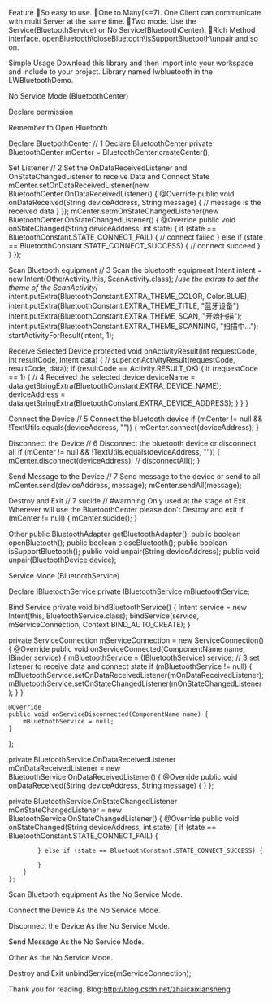 Feature
So easy to use. 
One to Many(<=7). One Client can communicate with multi Server at the same time.
Two mode. Use the Service(BluetoothService) or No Service(BluetoothCenter).
Rich Method interface. openBluetooth\closeBluetooth\isSupportBluetooth\unpair and so on.

Simple Usage
Download this library and then import into your workspace and include to your project. Library named lwbluetooth in the LWBluetoothDemo.

No Service Mode (BluetoothCenter)

Declare permission
<uses-permission android:name="android.permission.BLUETOOTH" />
<uses-permission android:name="android.permission.BLUETOOTH_ADMIN" />

Remember to Open Bluetooth

Declare BluetoothCenter
// 1 Declare BluetoothCenter
private BluetoothCenter mCenter = BluetoothCenter.createCenter();

Set Listener
// 2 Set the OnDataReceivedListener and OnStateChangedListener to receive Data and Connect State
mCenter.setOnDataReceivedListener(new BluetoothCenter.OnDataReceivedListener() {
    @Override
    public void onDataReceived(String deviceAddress, String message) {
        // message is the received data
    }
});
mCenter.setmOnStateChangedListener(new BluetoothCenter.OnStateChangedListener() {
    @Override
    public void onStateChanged(String deviceAddress, int state) {
        if (state == BluetoothConstant.STATE_CONNECT_FAIL) {
            // connect failed
        } else if (state == BluetoothConstant.STATE_CONNECT_SUCCESS) {
            // connect succeed
        }
    }
});

Scan Bluetooth equipment
// 3 Scan the bluetooth equipment
Intent intent = new Intent(OtherActivity.this, ScanActivity.class);
/*use the extras to set the theme of the ScanActivity*/
intent.putExtra(BluetoothConstant.EXTRA_THEME_COLOR, Color.BLUE);
intent.putExtra(BluetoothConstant.EXTRA_THEME_TITLE, "蓝牙设备");
intent.putExtra(BluetoothConstant.EXTRA_THEME_SCAN, "开始扫描");
intent.putExtra(BluetoothConstant.EXTRA_THEME_SCANNING, "扫描中...");
startActivityForResult(intent, 1);

Receive Selected Device
protected void onActivityResult(int requestCode, int resultCode, Intent data) {
//        super.onActivityResult(requestCode, resultCode, data);
        if (resultCode == Activity.RESULT_OK) {
            if (requestCode == 1) {
                // 4 Received the selected device
                deviceName = data.getStringExtra(BluetoothConstant.EXTRA_DEVICE_NAME);
                deviceAddress = data.getStringExtra(BluetoothConstant.EXTRA_DEVICE_ADDRESS);
            }
        }
    }

Connect the Device
// 5 Connect the bluetooth device
if (mCenter != null && !TextUtils.equals(deviceAddress, "")) {
    mCenter.connect(deviceAddress);
}

Disconnect the Device
// 6 Disconnect the bluetooth device or disconnect all
if (mCenter != null && !TextUtils.equals(deviceAddress, "")) {
    mCenter.disconnect(deviceAddress);
    // disconnectAll();
}

Send Message to the Device
// 7 Send message to the device or send to all
mCenter.send(deviceAddress, message);
mCenter.sendAll(message);

Destroy and Exit
// 7 sucide
// #warnning Only used at the stage of Exit. Wherever will use the BluetoothCenter please don’t Destroy and exit
if (mCenter != null) {
    mCenter.sucide();
}

Other
public BluetoothAdapter getBluetoothAdapter();
public boolean openBluetooth();
public boolean closeBluetooth();
public boolean isSupportBluetooth();
public void unpair(String deviceAddress);
public void unpair(BluetoothDevice device);

Service Mode (BluetoothService)

Declare IBluetoothService
private IBluetoothService mBluetoothService;

Bind Service
private void bindBluetoothService() {
    Intent service = new Intent(this, BluetoothService.class);
    bindService(service, mServiceConnection, Context.BIND_AUTO_CREATE);
}

private ServiceConnection mServiceConnection = new ServiceConnection() {
    @Override
    public void onServiceConnected(ComponentName name, IBinder service) {
        mBluetoothService = (IBluetoothService) service;
        // 3 set listener to receive data and connect state
        if (mBluetoothService != null) {
            mBluetoothService.setOnDataReceivedListener(mOnDataReceivedListener);
            mBluetoothService.setOnStateChangedListener(mOnStateChangedListener);
        }
    }

    @Override
    public void onServiceDisconnected(ComponentName name) {
        mBluetoothService = null;
    }
};

private BluetoothService.OnDataReceivedListener mOnDataReceivedListener = new BluetoothService.OnDataReceivedListener() {
        @Override
        public void onDataReceived(String deviceAddress, String message) {
                    }
    };

private BluetoothService.OnStateChangedListener mOnStateChangedListener = new BluetoothService.OnStateChangedListener() {
        @Override
        public void onStateChanged(String deviceAddress, int state) {
            if (state == BluetoothConstant.STATE_CONNECT_FAIL) {
                
            } else if (state == BluetoothConstant.STATE_CONNECT_SUCCESS) {
                
            }
        }
    };

Scan Bluetooth equipment
As the No Service Mode.

Connect the Device
As the No Service Mode.

Disconnect the Device
As the No Service Mode.

Send Message
As the No Service Mode.

Other
As the No Service Mode.

Destroy and Exit
unbindService(mServiceConnection);

Thank you for reading.
Blog:http://blog.csdn.net/zhaicaixiansheng
